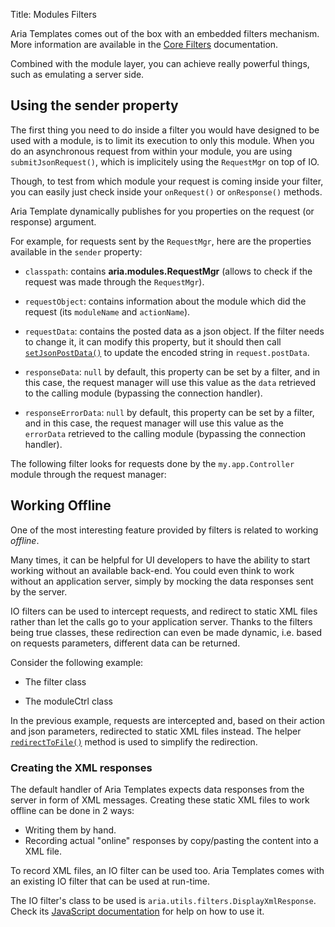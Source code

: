 Title: Modules Filters


Aria Templates comes out of the box with an embedded filters mechanism. More information are available in the [Core Filters](filters) documentation.

Combined with the module layer, you can achieve really powerful things, such as emulating a server side.

## Using the sender property

The first thing you need to do inside a filter you would have designed to be used with a module, is to limit its execution to only this module.
When you do an asynchronous request from within your module, you are using `submitJsonRequest()`, which is implicitely using the `RequestMgr` on top of IO.

Though, to test from which module your request is coming inside your filter, you can easily just check inside your `onRequest()` or `onResponse()` methods.

Aria Template dynamically publishes for you properties on the request (or response) argument.

For example, for requests sent by the `RequestMgr`, here are the properties available in the `sender` property:

* `classpath`: contains **aria.modules.RequestMgr** (allows to check if the request was made through the `RequestMgr`).
* `requestObject`: contains information about the module which did the request (its `moduleName` and `actionName`).

* `requestData`: contains the posted data as a json object. If the filter needs to change it, it can modify this property, but it should then call [`setJsonPostData()`](http://ariatemplates.com/api/#aria.core.IOFilter:setJsonPostData:method) to update the encoded string in `request.postData`.

* `responseData`: `null` by default, this property can be set by a filter, and in this case, the request manager will use this value as the `data` retrieved to the calling module (bypassing the connection handler).

* `responseErrorData`: `null` by default, this property can be set by a filter, and in this case, the request manager will use this value as the `errorData` retrieved to the calling module (bypassing the connection handler).

The following filter looks for requests done by the `my.app.Controller` module through the request manager:

<script src='http://snippets.ariatemplates.com/snippets/github.com/ariatemplates/documentation-code/%VERSION%/snippets/modules/filters/TargetedFilter.js?lang=javascript&outdent=true'></script>


## Working Offline

One of the most interesting feature provided by filters is related to working _offline_.

Many times, it can be helpful for UI developers to have the ability to start working without an available back-end. You could even think to work without an application server, simply by mocking the data responses sent by the server.

IO filters can be used to intercept requests, and redirect to static XML files rather than let the calls go to your application server. Thanks to the filters being true classes, these redirection can even be made dynamic, i.e. based on requests parameters, different data can be returned.

Consider the following example:

* The filter class
  <script src='http://snippets.ariatemplates.com/snippets/github.com/ariatemplates/documentation-code/%VERSION%/snippets/modules/filters/OfflineFilter.js?lang=javascript&outdent=true'></script>

* The moduleCtrl class
  <script src='http://snippets.ariatemplates.com/snippets/github.com/ariatemplates/documentation-code/%VERSION%/snippets/modules/filters/MyController.js?lang=javascript&outdent=true'></script>

In the previous example, requests are intercepted and, based on their action and json parameters, redirected to static XML files instead.
The helper [`redirectToFile()`](http://ariatemplates.com/api/#aria.core.IOFilter:redirectToFile:method) method is used to simplify the redirection.


### Creating the XML responses

The default handler of Aria Templates expects data responses from the server in form of XML messages. Creating these static XML files to work offline can be done in 2 ways:

* Writing them by hand.
* Recording actual "online" responses by copy/pasting the content into a XML file.

To record XML files, an IO filter can be used too. Aria Templates comes with an existing IO filter that can be used at run-time.

The IO filter's class to be used is `aria.utils.filters.DisplayXmlResponse`. Check its  [JavaScript documentation](http://ariatemplates.com/api/#aria.utils.filters.DisplayXmlResponse) for help on how to use it.
